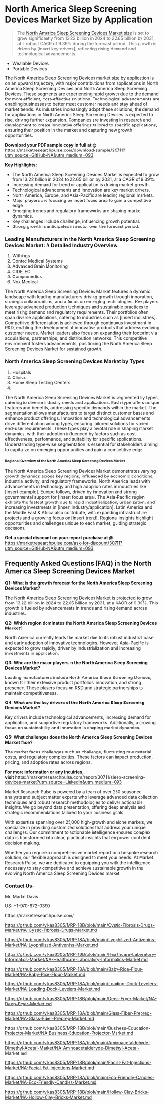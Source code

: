 <h1>North America Sleep Screening Devices Market&nbsp;Size by Application</h1><blockquote><p>The <a href="https://marketresearchpulse.com/download-sample/30711?utm_source=GitHub-NA&amp;utm_medium=093">North America Sleep Screening Devices Market size</a> is set to grow significantly from 13.22 billion in 2024 to 22.65 billion by 2031, at a robust CAGR of 9.39% during the forecast period. This growth is driven by [insert key drivers], reflecting rising demand and technological advancements.</p></blockquote><ul><li>Wearable Devices <li> Portable Devices</li></ul><p>The North America Sleep Screening Devices market size by application is on an upward trajectory, with major contributions from applications in North America Sleep Screening Devices and North America Sleep Screening Devices. These segments are experiencing rapid growth due to the demand for more efficient, cost-effective solutions. Technological advancements are enabling businesses to better meet customer needs and stay ahead of market trends. As industries increasingly adopt these solutions, the demand for applications in North America Sleep Screening Devices is expected to rise, driving further expansion. Companies are investing in research and development to create innovative offerings tailored to specific applications, ensuring their position in the market and capturing new growth opportunities.</p><p><strong>Download your PDF sample copy in full at @ </strong><a href="https://marketresearchpulse.com/download-sample/30711?utm_source=GitHub-NA&amp;utm_medium=093">https://marketresearchpulse.com/download-sample/30711?utm_source=GitHub-NA&amp;utm_medium=093</a></p><p><strong>Key Highlights: </strong></p><ul><li>The North America Sleep Screening Devices Market is expected to grow from 13.22 billion in 2024 to 22.65 billion by 2031, at a CAGR of 9.39%.</li><li>Increasing demand for trend or application is driving market growth.</li><li>Technological advancements and innovation are key market drivers.</li><li>North America, Europe, and Asia-Pacific are leading regional markets.</li><li>Major players are focusing on insert focus area to gain a competitive edge.</li><li>Emerging trends and regulatory frameworks are shaping market dynamics.</li><li>Key challenges include challenge, influencing growth potential.</li><li>Strong growth is anticipated in sector over the forecast period.</li></ul><h3>Leading Manufacturers in the North America Sleep Screening Devices Market: A Detailed Industry Overview</h3><ol><li>Withings</li><li>Contec Medical Systems</li><li>Advanced Brain Monitoring</li><li>CIDELEC</li><li>Compumedics</li><li>Nox Medical</li></ol><div class="flex max-w-full flex-col flex-grow"><div class="min-h-8 text-message flex w-full flex-col items-end gap-2 whitespace-normal break-words [.text-message+&amp;]:mt-5" dir="auto" data-message-author-role="assistant" data-message-id="fd8432e4-4910-450d-b182-61b7bfb0a01f" data-message-model-slug="gpt-4o"><div class="flex w-full flex-col gap-1 empty:hidden first:pt-[3px]"><div class="markdown prose w-full break-words dark:prose-invert light"><p>The North America Sleep Screening Devices Market features a dynamic landscape with leading manufacturers driving growth through innovation, strategic collaborations, and a focus on emerging technologies. Key players leverage advanced production techniques and sustainable practices to meet rising demand and regulatory requirements. Their portfolios often span diverse applications, catering to industries such as [insert industries]. Competitive differentiation is achieved through continuous investment in R&amp;D, enabling the development of innovative products that address evolving customer needs. Market leaders also focus on expanding their footprint via acquisitions, partnerships, and distribution networks. This competitive environment fosters advancements, positioning the North America Sleep Screening Devices Market for sustained growth.</p></div></div></div></div><h3>North America Sleep Screening Devices Market by Types</h3><ol><li>Hospitals <li> Clinics <li> Home Sleep Testing Centers <li> </li></ol><div class="flex max-w-full flex-col flex-grow"><div class="min-h-8 text-message flex w-full flex-col items-end gap-2 whitespace-normal break-words [.text-message+&amp;]:mt-5" dir="auto" data-message-author-role="assistant" data-message-id="084470be-0bb7-4664-bddf-5156b4f41249" data-message-model-slug="gpt-4o-mini"><div class="flex w-full flex-col gap-1 empty:hidden first:pt-[3px]"><div class="markdown prose w-full break-words dark:prose-invert light"><p>The North America Sleep Screening Devices Market is segmented by types, catering to diverse industry needs and applications. Each type offers unique features and benefits, addressing specific demands within the market. The segmentation allows manufacturers to target distinct customer bases and enhance product offerings. Innovation and technological advancements drive differentiation among types, ensuring tailored solutions for varied end-user requirements. These types play a pivotal role in shaping market dynamics, with their adoption influenced by factors such as cost-effectiveness, performance, and suitability for specific applications. Understanding type-wise segmentation is essential for stakeholders aiming to capitalize on emerging opportunities and gain a competitive edge.</p></div></div></div></div><h3><span style="font-size: 11px;">Regional Overview of the North America Sleep Screening Devices Market</span></h3><div class="flex max-w-full flex-col flex-grow"><div class="min-h-8 text-message flex w-full flex-col items-end gap-2 whitespace-normal break-words [.text-message+&amp;]:mt-5" dir="auto" data-message-author-role="assistant" data-message-id="e9038762-ce64-4e30-91c9-9bd413514231" data-message-model-slug="gpt-4o-mini"><div class="flex w-full flex-col gap-1 empty:hidden first:pt-[3px]"><div class="markdown prose w-full break-words dark:prose-invert light"><p>The North America Sleep Screening Devices Market demonstrates varying growth dynamics across key regions, influenced by economic conditions, industrial activity, and regulatory frameworks. North America leads with advancements in technology and high adoption rates in industries like [insert example]. Europe follows, driven by innovation and strong governmental support for [insert focus area]. The Asia-Pacific region exhibits the fastest growth due to rapid industrialization, urbanization, and increasing investments in [insert industry/application]. Latin America and the Middle East &amp; Africa also contribute, with expanding infrastructure projects and a growing focus on [insert trend]. Regional insights highlight opportunities and challenges unique to each market, guiding strategic decisions.</p></div></div></div></div><p><strong>Get a special discount on your report purchase at @ </strong><a href="https://marketresearchpulse.com/ask-for-discount/30711?utm_source=GitHub-NA&amp;utm_medium=093">https://marketresearchpulse.com/ask-for-discount/30711?utm_source=GitHub-NA&amp;utm_medium=093</a></p><h2>Frequently Asked Questions (FAQ) in the North America Sleep Screening Devices Market</h2><p><strong>Q1: What is the growth forecast for the North America Sleep Screening Devices Market?</strong></p><p>The North America Sleep Screening Devices Market is projected to grow from 13.22 billion in 2024 to 22.65 billion by 2031, at a CAGR of 9.39%. This growth is fueled by advancements in trends and rising demand across industries.</p><p><strong>Q2: Which region dominates the North America Sleep Screening Devices Market?</strong></p><p>North America currently leads the market due to its robust industrial base and early adoption of innovative technologies. However, Asia-Pacific is expected to grow rapidly, driven by industrialization and increasing investments in application.</p><p><strong>Q3: Who are the major players in the North America Sleep Screening Devices Market?</strong></p><p>Leading manufacturers include North America Sleep Screening Devices, known for their extensive product portfolios, innovation, and strong presence. These players focus on R&amp;D and strategic partnerships to maintain competitiveness.</p><p><strong>Q4: What are the key drivers of the North America Sleep Screening Devices Market?</strong></p><p>Key drivers include technological advancements, increasing demand for application, and supportive regulatory frameworks. Additionally, a growing focus on sustainability and innovation is shaping market dynamics.</p><p><strong>Q5: What challenges does the North America Sleep Screening Devices Market face?</strong></p><p>The market faces challenges such as challenge, fluctuating raw material costs, and regulatory complexities. These factors can impact production, pricing, and adoption rates across regions.</p><p><strong>For more information or any inquiries, visit&nbsp;</strong><a href="https://marketresearchpulse.com/report/30711/sleep-screening-devices-market?utm_source=Linkedin&utm_medium=093">https://marketresearchpulse.com/report/30711/sleep-screening-devices-market?utm_source=Linkedin&utm_medium=093</a></p><p>Market Research Pulse is powered by a team of over 250 seasoned analysts and subject matter experts who leverage advanced data collection techniques and robust research methodologies to deliver actionable insights. We go beyond data presentation, offering deep analysis and strategic recommendations tailored to your business goals.</p><p>With expertise spanning over 25,000 high-growth and niche markets, we specialize in providing customized solutions that address your unique challenges. Our commitment to actionable intelligence ensures complex data is transformed into clear, practical insights that empower confident decision-making.</p><p>Whether you require a comprehensive market report or a bespoke research solution, our flexible approach is designed to meet your needs. At Market Research Pulse, we are dedicated to equipping you with the intelligence necessary to stay competitive and achieve sustainable growth in the evolving North America Sleep Screening Devices market.</p><h3><strong>Contact Us-</strong></h3><p>Mr. Martin Davis</p><p>US: +1-970-672-0390</p><p>https://marketresearchpulse.com/</p><p><a href="https://github.com/vikas8305/MRP-18B/blob/main/Cystic-Fibrosis-Drugs-Market/NA-Cystic-Fibrosis-Drugs-Market.md">https://github.com/vikas8305/MRP-18B/blob/main/Cystic-Fibrosis-Drugs-Market/NA-Cystic-Fibrosis-Drugs-Market.md</a></p><p><a href="https://github.com/vikas8305/MRP-18A/blob/main/Lyophilized-Antivenins-Market/NA-Lyophilized-Antivenins-Market.md">https://github.com/vikas8305/MRP-18A/blob/main/Lyophilized-Antivenins-Market/NA-Lyophilized-Antivenins-Market.md</a></p><p><a href="https://github.com/vikas8305/MRP-18B/blob/main/Healthcare-Laboratory-Informatics-Market/NA-Healthcare-Laboratory-Informatics-Market.md">https://github.com/vikas8305/MRP-18B/blob/main/Healthcare-Laboratory-Informatics-Market/NA-Healthcare-Laboratory-Informatics-Market.md</a></p><p><a href="https://github.com/vikas8305/MRP-18A/blob/main/Baby-Rice-Flour-Market/NA-Baby-Rice-Flour-Market.md">https://github.com/vikas8305/MRP-18A/blob/main/Baby-Rice-Flour-Market/NA-Baby-Rice-Flour-Market.md</a></p><p><a href="https://github.com/vikas8305/MRP-18A/blob/main/Loading-Dock-Levelers-Market/NA-Loading-Dock-Levelers-Market.md">https://github.com/vikas8305/MRP-18A/blob/main/Loading-Dock-Levelers-Market/NA-Loading-Dock-Levelers-Market.md</a></p><p><a href="https://github.com/vikas8305/MRP-18B/blob/main/Deep-Fryer-Market/NA-Deep-Fryer-Market.md">https://github.com/vikas8305/MRP-18B/blob/main/Deep-Fryer-Market/NA-Deep-Fryer-Market.md</a></p><p><a href="https://github.com/vikas8305/MRP-18A/blob/main/Glass-Fiber-Prepreg-Market/NA-Glass-Fiber-Prepreg-Market.md">https://github.com/vikas8305/MRP-18A/blob/main/Glass-Fiber-Prepreg-Market/NA-Glass-Fiber-Prepreg-Market.md</a></p><p><a href="https://github.com/vikas8305/MRP-18B/blob/main/Business-Education-Projector-Market/NA-Business-Education-Projector-Market.md">https://github.com/vikas8305/MRP-18B/blob/main/Business-Education-Projector-Market/NA-Business-Education-Projector-Market.md</a></p><p><a href="https://github.com/vikas8305/MRP-18A/blob/main/Aminoacetaldehyde-Dimethyl-Acetal-Market/NA-Aminoacetaldehyde-Dimethyl-Acetal-Market.md">https://github.com/vikas8305/MRP-18A/blob/main/Aminoacetaldehyde-Dimethyl-Acetal-Market/NA-Aminoacetaldehyde-Dimethyl-Acetal-Market.md</a></p><p><a href="https://github.com/vikas8305/MRP-18B/blob/main/Facial-Fat-Injections-Market/NA-Facial-Fat-Injections-Market.md">https://github.com/vikas8305/MRP-18B/blob/main/Facial-Fat-Injections-Market/NA-Facial-Fat-Injections-Market.md</a></p><p><a href="https://github.com/vikas8305/MRP-18A/blob/main/Eco-Friendly-Candles-Market/NA-Eco-Friendly-Candles-Market.md">https://github.com/vikas8305/MRP-18A/blob/main/Eco-Friendly-Candles-Market/NA-Eco-Friendly-Candles-Market.md</a></p><p><a href="https://github.com/vikas8305/MRP-18B/blob/main/Hollow-Clay-Bricks-Market/NA-Hollow-Clay-Bricks-Market.md">https://github.com/vikas8305/MRP-18B/blob/main/Hollow-Clay-Bricks-Market/NA-Hollow-Clay-Bricks-Market.md</a></p>

